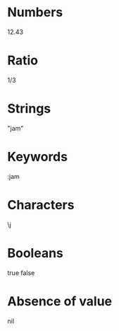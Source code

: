 # Numbers
12.43

# Ratio
1/3

# Strings
"jam"

# Keywords
:jam

# Characters
\j

# Booleans
true
false

# Absence of value
nil
